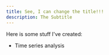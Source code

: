 ```yaml
---
title: See, I can change the title!!!
description: The Subtitle
---
```


Here is some stuff I've created:
- Time series analysis
